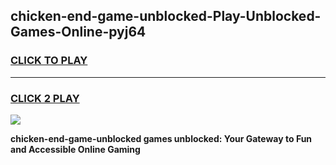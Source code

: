 
## chicken-end-game-unblocked-Play-Unblocked-Games-Online-pyj64
<h3>
<a href="https://premium76.site?title=chicken-end-game-unblocked&ref=25A">CLICK TO PLAY</a></h3>
<hr>

<h3>
<a href="https://premium76.site?title=chicken-end-game-unblocked&ref=25A">CLICK 2 PLAY</a>
  
</h3>

<a href="https://premium76.site?title=chicken-end-game-unblocked&ref=25A"><img src="https://clearcache.store/games.png"></a>


**chicken-end-game-unblocked games unblocked: Your Gateway to Fun and Accessible Online Gaming**
